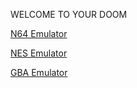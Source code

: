 WELCOME TO YOUR DOOM

[N64 Emulator](https://www.neilb.net/n64wasm/)

[NES Emulator](https://tyfkda.github.io/nesemu/)

[GBA Emulator](https://taisel.github.io/IodineGBA/)
